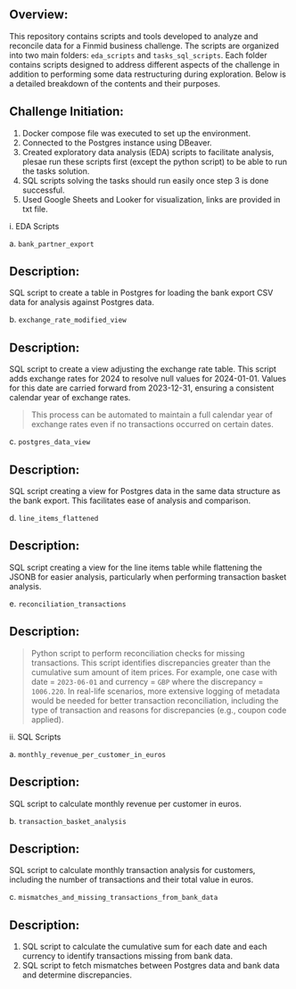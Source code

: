 ## Overview:
This repository contains scripts and tools developed to analyze and reconcile data for a Finmid business challenge. The scripts are organized into two main folders: `eda_scripts` and `tasks_sql_scripts`. 
Each folder contains scripts designed to address different aspects of the challenge in addition to performing some data restructuring during exploration. Below is a detailed breakdown of the contents and their purposes.

## Challenge Initiation:
1. Docker compose file was executed to set up the environment.
2. Connected to the Postgres instance using DBeaver.
3. Created exploratory data analysis (EDA) scripts to facilitate analysis, plesae run these scripts first (except the python script) to be able to run the tasks solution.
4. SQL scripts solving the tasks should run easily once step 3 is done successful.
5. Used Google Sheets and Looker for visualization, links are provided in txt file.

i. EDA Scripts

a. `bank_partner_export`

## Description: 
SQL script to create a table in Postgres for loading the bank export CSV data for analysis against Postgres data.

b. `exchange_rate_modified_view`

## Description: 
SQL script to create a view adjusting the exchange rate table. This script adds exchange rates for 2024 to resolve null values for 2024-01-01. Values for this date are carried forward from 2023-12-31, ensuring a consistent calendar year of exchange rates. 
> This process can be automated to maintain a full calendar year of exchange rates even if no transactions occurred on certain dates.

c. `postgres_data_view`

## Description: 
SQL script creating a view for Postgres data in the same data structure as the bank export. This facilitates ease of analysis and comparison.

d. `line_items_flattened`

## Description: 
SQL script creating a view for the line items table while flattening the JSONB for easier analysis, particularly when performing transaction basket analysis.

e. `reconciliation_transactions`

## Description:
 
> Python script to perform reconciliation checks for missing transactions. This script identifies discrepancies greater than the cumulative sum amount of item prices. 
For example, one case with date = `2023-06-01` and currency = `GBP` where the discrepancy = `1006.220`. 
> In real-life scenarios, more extensive logging of metadata would be needed for better transaction reconciliation, including the type of transaction and reasons for discrepancies (e.g., coupon code applied).

ii. SQL Scripts

a. `monthly_revenue_per_customer_in_euros`

## Description: 
SQL script to calculate monthly revenue per customer in euros.

b. `transaction_basket_analysis`

## Description: 
SQL script to calculate monthly transaction analysis for customers, including the number of transactions and their total value in euros.

c. `mismatches_and_missing_transactions_from_bank_data`

## Description:
1. SQL script to calculate the cumulative sum for each date and each currency to identify transactions missing from bank data.
2. SQL script to fetch mismatches between Postgres data and bank data and determine discrepancies.
